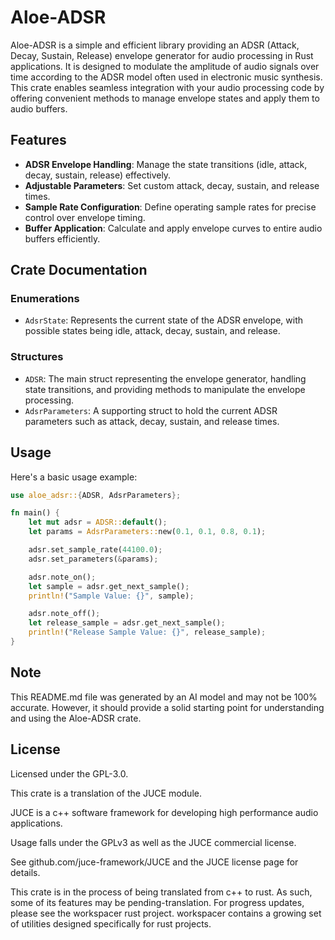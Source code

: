 # Aloe-ADSR

Aloe-ADSR is a simple and efficient library providing an ADSR (Attack, Decay, Sustain, Release) envelope generator for audio processing in Rust applications. It is designed to modulate the amplitude of audio signals over time according to the ADSR model often used in electronic music synthesis. This crate enables seamless integration with your audio processing code by offering convenient methods to manage envelope states and apply them to audio buffers.

## Features

- **ADSR Envelope Handling**: Manage the state transitions (idle, attack, decay, sustain, release) effectively.
- **Adjustable Parameters**: Set custom attack, decay, sustain, and release times.
- **Sample Rate Configuration**: Define operating sample rates for precise control over envelope timing.
- **Buffer Application**: Calculate and apply envelope curves to entire audio buffers efficiently.

## Crate Documentation
### Enumerations
- `AdsrState`: Represents the current state of the ADSR envelope, with possible states being idle, attack, decay, sustain, and release.

### Structures
- `ADSR`: The main struct representing the envelope generator, handling state transitions, and providing methods to manipulate the envelope processing.
- `AdsrParameters`: A supporting struct to hold the current ADSR parameters such as attack, decay, sustain, and release times.

## Usage
Here's a basic usage example:
```rust
use aloe_adsr::{ADSR, AdsrParameters};

fn main() {
    let mut adsr = ADSR::default();
    let params = AdsrParameters::new(0.1, 0.1, 0.8, 0.1);

    adsr.set_sample_rate(44100.0);
    adsr.set_parameters(&params);

    adsr.note_on();
    let sample = adsr.get_next_sample();
    println!("Sample Value: {}", sample);

    adsr.note_off();
    let release_sample = adsr.get_next_sample();
    println!("Release Sample Value: {}", release_sample);
}
```

## Note
This README.md file was generated by an AI model and may not be 100% accurate. However, it should provide a solid starting point for understanding and using the Aloe-ADSR crate.

## License
Licensed under the GPL-3.0.

This crate is a translation of the JUCE module.

JUCE is a c++ software framework for developing high performance audio applications.

Usage falls under the GPLv3 as well as the JUCE commercial license.

See github.com/juce-framework/JUCE and the JUCE license page for details.

This crate is in the process of being translated from c++ to rust. As such, some of its features may be pending-translation. For progress updates, please see the workspacer rust project. workspacer contains a growing set of utilities designed specifically for rust projects.

